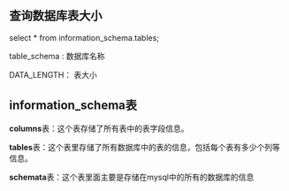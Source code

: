 ## 查询数据库表大小

select * from information_schema.tables;

table_schema : 数据库名称 

DATA_LENGTH： 表大小

## information_schema表

**columns**表：这个表存储了所有表中的表字段信息。

**tables**表：这个表里存储了所有数据库中的表的信息，包括每个表有多少个列等信息。

**schemata**表：这个表里面主要是存储在mysql中的所有的数据库的信息


